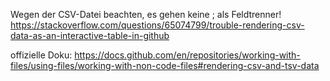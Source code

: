 Wegen der CSV-Datei beachten, es gehen keine ; als Feldtrenner!
https://stackoverflow.com/questions/65074799/trouble-rendering-csv-data-as-an-interactive-table-in-github

offizielle Doku: https://docs.github.com/en/repositories/working-with-files/using-files/working-with-non-code-files#rendering-csv-and-tsv-data
